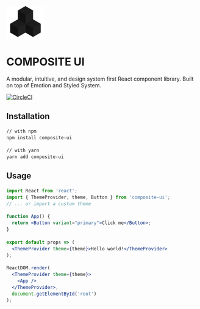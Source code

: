 <img
  src="https://github.com/ebadgio/composite-ui/blob/master/site/public/assets/icon.png?raw=true"
  width="100"
  heigh="100"
/>

# COMPOSITE UI

A modular, intuitive, and design system first React component library. Built on top of Emotion and Styled System.

[![CircleCI](https://circleci.com/gh/ebadgio/composite-ui.svg?style=svg)](https://circleci.com/gh/ebadgio/workflows/composite-ui)

## Installation

```sh
// with npm
npm install composite-ui

// with yarn
yarn add composite-ui
```

## Usage

```jsx
import React from 'react';
import { ThemeProvider, theme, Button } from 'composite-ui';
// ... or import a custom theme

function App() {
  return <Button variant="primary">Click me</Button>;
}

export default props => (
  <ThemeProvider theme={theme}>Hello world!</ThemeProvider>
);

ReactDOM.render(
  <ThemeProvider theme={theme}>
    <App />
  </ThemeProvider>,
  document.getElementById('root')
);
```
